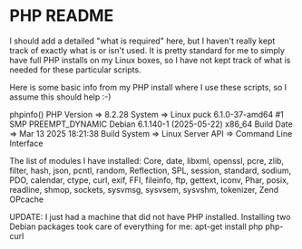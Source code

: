 PHP README
====================================

I should add a detailed "what is required" here, but I haven't really
kept track of exactly what is or isn't used.  It is pretty standard for 
me to simply have full PHP installs on my Linux boxes, so I have not 
kept track of what is needed for these particular scripts.

Here is some basic info from my PHP install where I use these scripts,
so I assume this should help :-)

phpinfo()
	PHP Version => 8.2.28
	System => Linux puck 6.1.0-37-amd64 #1 SMP PREEMPT_DYNAMIC Debian 6.1.140-1 (2025-05-22) x86_64
	Build Date => Mar 13 2025 18:21:38
	Build System => Linux
	Server API => Command Line Interface

The list of modules I have installed:
	Core, date, libxml, openssl, pcre, zlib, filter, hash, json, pcntl, 
	random, Reflection, SPL, session, standard, sodium, PDO, calendar, 
	ctype, curl, exif, FFI, fileinfo, ftp, gettext, iconv, Phar, posix, 
	readline, shmop, sockets, sysvmsg, sysvsem, sysvshm, tokenizer, 
	Zend OPcache

UPDATE: I just had a machine that did not have PHP installed. Installing
two Debian packages took care of everything for me:
		apt-get install php php-curl
